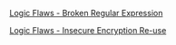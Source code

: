 [Logic Flaws - Broken Regular Expression](./Extras:-Broken-Regular-Expression)

[Logic Flaws - Insecure Encryption Re-use](./Extras-Logic-Flaws-Insecure-Encryption-Reuse)